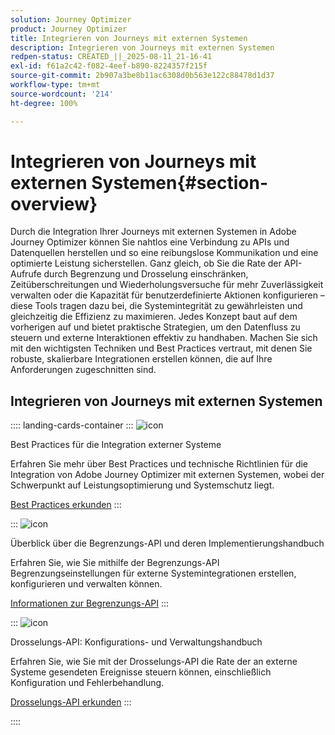 ```yaml
---
solution: Journey Optimizer
product: Journey Optimizer
title: Integrieren von Journeys mit externen Systemen
description: Integrieren von Journeys mit externen Systemen
redpen-status: CREATED_||_2025-08-11_21-16-41
exl-id: f61a2c42-f082-4eef-b890-8224357f215f
source-git-commit: 2b907a3be8b11ac6308d0b563e122c88478d1d37
workflow-type: tm+mt
source-wordcount: '214'
ht-degree: 100%

---
```


# Integrieren von Journeys mit externen Systemen{#section-overview}

Durch die Integration Ihrer Journeys mit externen Systemen in Adobe Journey Optimizer können Sie nahtlos eine Verbindung zu APIs und Datenquellen herstellen und so eine reibungslose Kommunikation und eine optimierte Leistung sicherstellen. Ganz gleich, ob Sie die Rate der API-Aufrufe durch Begrenzung und Drosselung einschränken, Zeitüberschreitungen und Wiederholungsversuche für mehr Zuverlässigkeit verwalten oder die Kapazität für benutzerdefinierte Aktionen konfigurieren – diese Tools tragen dazu bei, die Systemintegrität zu gewährleisten und gleichzeitig die Effizienz zu maximieren. Jedes Konzept baut auf dem vorherigen auf und bietet praktische Strategien, um den Datenfluss zu steuern und externe Interaktionen effektiv zu handhaben. Machen Sie sich mit den wichtigsten Techniken und Best Practices vertraut, mit denen Sie robuste, skalierbare Integrationen erstellen können, die auf Ihre Anforderungen zugeschnitten sind.

## Integrieren von Journeys mit externen Systemen

:::: landing-cards-container
:::
![icon](https://cdn.experienceleague.adobe.com/icons/gear.svg?lang=de)

Best Practices für die Integration externer Systeme

Erfahren Sie mehr über Best Practices und technische Richtlinien für die Integration von Adobe Journey Optimizer mit externen Systemen, wobei der Schwerpunkt auf Leistungsoptimierung und Systemschutz liegt.

[Best Practices erkunden](../using/configuration/external-systems.md)
:::

:::
![icon](https://cdn.experienceleague.adobe.com/icons/code-branch.svg?lang=de)

Überblick über die Begrenzungs-API und deren Implementierungshandbuch

Erfahren Sie, wie Sie mithilfe der Begrenzungs-API Begrenzungseinstellungen für externe Systemintegrationen erstellen, konfigurieren und verwalten können.

[Informationen zur Begrenzungs-API](../using/configuration/capping.md)
:::

:::
![icon](https://cdn.experienceleague.adobe.com/icons/code-branch.svg?lang=de)

Drosselungs-API: Konfigurations- und Verwaltungshandbuch

Erfahren Sie, wie Sie mit der Drosselungs-API die Rate der an externe Systeme gesendeten Ereignisse steuern können, einschließlich Konfiguration und Fehlerbehandlung.

[Drosselungs-API erkunden](../using/configuration/throttling.md)
:::

::::
